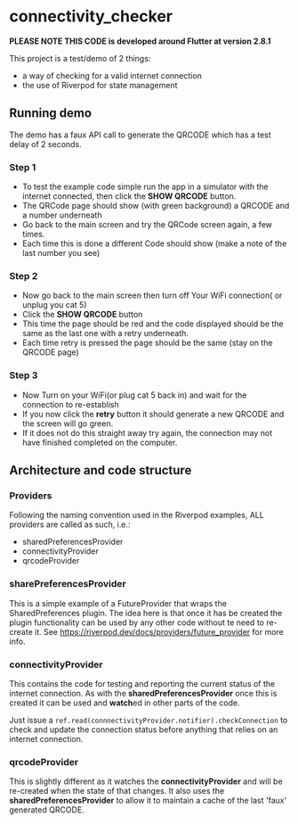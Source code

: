 # connectivity_checker

**PLEASE NOTE THIS CODE is developed around Flutter at version 2.8.1**

This project is a test/demo of 2 things:

- a way of checking for a valid internet connection
- the use of Riverpod for state management

## Running demo

The demo has a faux API call to generate the QRCODE which has a test delay of 2 seconds.

### Step 1

- To test the example code simple run the app in a simulator with the internet connected, then click the **SHOW QRCODE** button.
- The QRCode page should show (with green background) a QRCODE and a number underneath
- Go back to the main screen and try the QRCode screen again, a few times.
- Each time this is done a different Code should show (make a note of the last number you see)

### Step 2

- Now go back to the main screen then turn off Your WiFi connection(  or unplug you cat 5)
- Click the **SHOW QRCODE** button
- This time the page should be red and the code displayed should be the same as the last one with a retry underneath.
- Each time retry is pressed the page should be the same (stay on the QRCODE page)

### Step 3

- Now Turn on your WiFi(or plug cat 5 back in) and wait for the connection to re-establish
- If you now click the **retry** button it should generate a new QRCODE and the screen will go green.
- If it does not do this straight away try again, the connection may not have finished completed on the computer.

## Architecture and code structure

### Providers

Following the naming convention used in the Riverpod examples, ALL providers are called as such, i.e.:

- sharedPreferencesProvider
- connectivityProvider
- qrcodeProvider

### sharePreferencesProvider

This is a simple example of a FutureProvider that wraps the SharedPreferences plugin. The idea here is that once it has be created the plugin functionality can be used by any other code without te need to re-create it. See <https://riverpod.dev/docs/providers/future_provider> for more info.

### connectivityProvider

This contains the code for testing and reporting the current status of the internet connection. As with the **sharedPreferencesProvider** once this is created it can be used and **watch**ed in other parts of the code.

Just issue a ```ref.read(connnectivityProvider.notifier).checkConnection``` to check and update the connection status before anything that relies on an internet connection.

### qrcodeProvider

This is slightly different as it watches the **connectivityProvider** and will be re-created when the state of that changes. It also uses the **sharedPreferencesProvider** to allow it to maintain a cache of the last 'faux' generated QRCODE.
